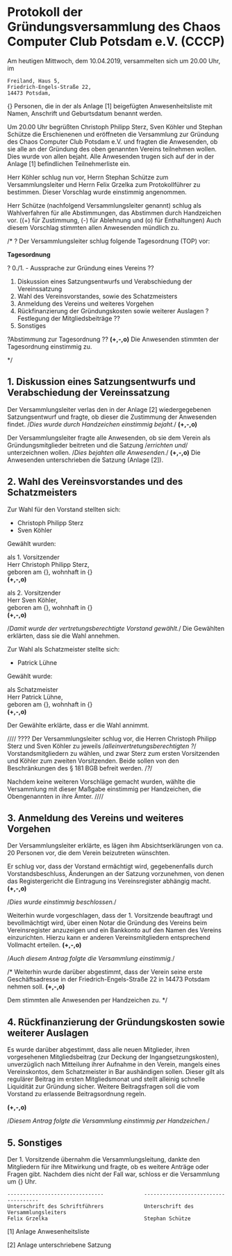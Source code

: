 
# Protokoll der Gründungsversammlung des Chaos Computer Club Potsdam e.V. (CCCP)

Am heutigen Mittwoch, dem 10.04.2019, versammelten sich um 20.00 Uhr,
im 

    Freiland, Haus 5,
    Friedrich-Engels-Straße 22,
    14473 Potsdam,
    
{} Personen, die in der als Anlage [1] beigefügten Anwesenheitsliste mit Namen, Anschrift und Geburtsdatum benannt werden. 

Um 20.00 Uhr begrüßten Christoph Philipp Sterz, Sven Köhler und Stephan Schütze die Erschienenen und eröffneten die Versammlung zur Gründung des Chaos Computer Club Potsdam e.V. und fragten die Anwesenden, ob sie alle an der Gründung des oben genannten Vereins teilnehmen wollen. Dies wurde von allen bejaht. Alle Anwesenden trugen sich auf der in der Anlage [1] befindlichen Teilnehmerliste ein. 

Herr Köhler schlug nun vor, Herrn Stephan Schütze zum Versammlungsleiter und Herrn Felix Grzelka zum Protokollführer zu bestimmen.
Dieser Vorschlag wurde einstimmig angenommen. 

Herr Schütze (nachfolgend Versammlungsleiter genannt) schlug als Wahlverfahren für alle Abstimmungen, das Abstimmen durch Handzeichen vor.
((+) für Zustimmung, (-) für Ablehnung und (o) für Enthaltungen)
Auch diesem Vorschlag stimmten allen Anwesenden mündlich zu.

/* ?
Der Versammlungsleiter schlug folgende Tagesordnung (TOP) vor:

**Tagesordnung**

? 0./1. - Aussprache zur Gründung eines Vereins ??
1. Diskussion eines Satzungsentwurfs und Verabschiedung der Vereinssatzung
2. Wahl des Vereinsvorstandes, sowie des Schatzmeisters
3. Anmeldung des Vereins und weiteres Vorgehen
4. Rückfinanzierung der Gründungskosten sowie weiterer Auslagen
? Festlegung der Mitgliedsbeiträge ??
5. Sonstiges

?Abstimmung zur Tagesordnung ??
**(+,-,o)**
Die Anwesenden stimmten der Tagesordnung einstimmig zu. 

*/

## 1. Diskussion eines Satzungsentwurfs und Verabschiedung der Vereinssatzung
Der Versammlungsleiter verlas den in der Anlage [2] wiedergegebenen Satzungsentwurf und fragte, ob dieser die Zustimmung der Anwesenden findet.
/*Dies wurde durch Handzeichen einstimmig bejaht.*/ **(+,-,o)**

Der Versammlungsleiter fragte alle Anwesenden, ob sie dem Verein als Gründungsmitglieder beitreten und die Satzung /*errichten und*/ unterzeichnen wollen.
/*Dies bejahten alle Anwesenden.*/ **(+,-,o)**
Die Anwesenden unterschrieben die Satzung (Anlage [2]).

## 2. Wahl des Vereinsvorstandes und des Schatzmeisters
Zur  Wahl  für  den  Vorstand  stellten  sich:

- Christoph Philipp Sterz
- Sven Köhler

Gewählt wurden:

als 1. Vorsitzender <br/>
Herr Christoph Philipp Sterz,<br/>
geboren am {}, wohnhaft in {}<br/>
**(+,-,o)**

als 2. Vorsitzender <br/>
Herr Sven Köhler,<br/>
geboren am {}, wohnhaft in {}<br/>
**(+,-,o)**

/*Damit wurde der vertretungsberechtigte Vorstand gewählt.*/
Die Gewählten erklärten, dass sie die Wahl annehmen. 

Zur Wahl als Schatzmeister stellte sich:

- Patrick Lühne

Gewählt wurde:

als Schatzmeister <br/>
Herr Patrick Lühne,<br/>
geboren am {}, wohnhaft in {}<br/>
**(+,-,o)**

Der Gewählte erklärte, dass er die Wahl annimmt. 

//// ????
 Der Versammlungsleiter schlug vor, die Herren Christoph Philipp Sterz und Sven Köhler zu jeweils /*alleinvertretungsberechtigten ?*/ Vorstandsmitgliedern zu wählen, und zwar Sterz zum ersten Vorsitzenden und Köhler zum zweiten Vorsitzenden. Beide sollen von den Beschränkungen des § 181 BGB befreit werden. /*?*/


Nachdem keine weiteren Vorschläge gemacht wurden, wählte die Versammlung mit dieser Maßgabe einstimmig per Handzeichen, die Obengenannten in ihre Ämter.
////

## 3. Anmeldung des Vereins und weiteres Vorgehen 

Der Versammlungsleiter erklärte, es lägen ihm Absichtserklärungen von ca. 20 Personen vor, die dem Verein beizutreten wünschten.

Er schlug vor, dass der Vorstand ermächtigt wird, gegebenenfalls durch Vorstandsbeschluss, Änderungen an der Satzung vorzunehmen, von denen das Registergericht die Eintragung ins Vereinsregister abhängig macht.
**(+,-,o)**

/*Dies wurde einstimmig beschlossen.*/


Weiterhin wurde vorgeschlagen, dass der 1. Vorsitzende beauftragt und bevollmächtigt wird, über einen Notar die Gründung des Vereins beim Vereinsregister anzuzeigen und ein Bankkonto auf den Namen des Vereins einzurichten. Hierzu kann er anderen Vereinsmitgliedern entsprechend Vollmacht erteilen.
**(+,-,o)**

/*Auch diesem Antrag folgte die Versammlung einstimmig.*/

/*
Weiterhin wurde darüber abgestimmt, dass der Verein seine erste Geschäftsadresse in der Friedrich-Engels-Straße 22 in 14473 Potsdam nehmen soll.
**(+,-,o)**

Dem stimmten alle Anwesenden per Handzeichen zu.
*/

## 4. Rückfinanzierung der Gründungskosten sowie weiterer Auslagen

Es wurde darüber abgestimmt, dass alle neuen Mitglieder, ihren vorgesehenen Mitgliedsbeitrag (zur Deckung der Ingangsetzungskosten), unverzüglich nach Mitteilung ihrer Aufnahme in den Verein, mangels eines Vereinskontos, dem Schatzmeister in Bar aushändigen sollen. Dieser gilt als regulärer Beitrag im ersten Mitgliedsmonat und stellt alleinig schnelle Liquidität zur Gründung sicher.
Weitere Beitragsfragen soll die vom Vorstand zu erlassende Beitragsordnung regeln.

**(+,-,o)**

/*Diesem Antrag folgte die Versammlung einstimmig per Handzeichen.*/

## 5. Sonstiges

Der 1. Vorsitzende übernahm die Versammlungsleitung, dankte den Mitgliedern für ihre Mitwirkung und fragte, ob es weitere Anträge oder Fragen gibt. Nachdem dies nicht der Fall war, schloss er die Versammlung um {} Uhr.






````
-------------------------------             ------------------------------------
Unterschrift des Schriftführers             Unterschrift des Versammlungsleiters
Felix Grzelka                               Stephan Schütze
````
[1] Anlage Anwesenheitsliste

[2] Anlage unterschriebene Satzung
